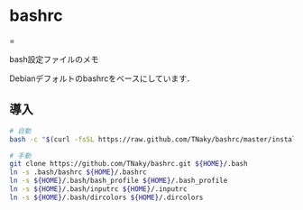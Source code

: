 # bashrc
=

bash設定ファイルのメモ

Debianデフォルトのbashrcをベースにしています．

## 導入

```bash
# 自動
bash -c "$(curl -fsSL https://raw.github.com/TNaky/bashrc/master/install.sh)"
```

```bash
# 手動
git clone https://github.com/TNaky/bashrc.git ${HOME}/.bash
ln -s .bash/bashrc ${HOME}/.bashrc
ln -s ${HOME}/.bash/bash_profile ${HOME}/.bash_profile
ln -s ${HOME}/.bash/inputrc ${HOME}/.inputrc
ln -s ${HOME}/.bash/dircolors ${HOME}/.dircolors
